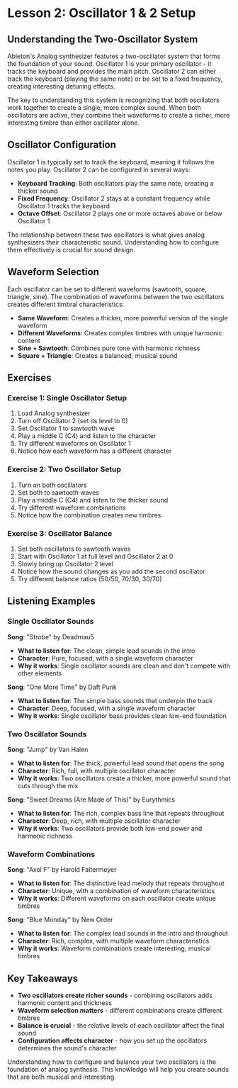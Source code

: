 # Lesson 2: Oscillator 1 & 2 Setup

## Understanding the Two-Oscillator System

Ableton's Analog synthesizer features a two-oscillator system that forms the foundation of your sound. Oscillator 1 is your primary oscillator - it tracks the keyboard and provides the main pitch. Oscillator 2 can either track the keyboard (playing the same note) or be set to a fixed frequency, creating interesting detuning effects.

The key to understanding this system is recognizing that both oscillators work together to create a single, more complex sound. When both oscillators are active, they combine their waveforms to create a richer, more interesting timbre than either oscillator alone.

## Oscillator Configuration

Oscillator 1 is typically set to track the keyboard, meaning it follows the notes you play. Oscillator 2 can be configured in several ways:

- **Keyboard Tracking**: Both oscillators play the same note, creating a thicker sound
- **Fixed Frequency**: Oscillator 2 stays at a constant frequency while Oscillator 1 tracks the keyboard
- **Octave Offset**: Oscillator 2 plays one or more octaves above or below Oscillator 1

The relationship between these two oscillators is what gives analog synthesizers their characteristic sound. Understanding how to configure them effectively is crucial for sound design.

## Waveform Selection

Each oscillator can be set to different waveforms (sawtooth, square, triangle, sine). The combination of waveforms between the two oscillators creates different timbral characteristics:

- **Same Waveform**: Creates a thicker, more powerful version of the single waveform
- **Different Waveforms**: Creates complex timbres with unique harmonic content
- **Sine + Sawtooth**: Combines pure tone with harmonic richness
- **Square + Triangle**: Creates a balanced, musical sound

## Exercises

### Exercise 1: Single Oscillator Setup

1. Load Analog synthesizer
2. Turn off Oscillator 2 (set its level to 0)
3. Set Oscillator 1 to sawtooth wave
4. Play a middle C (C4) and listen to the character
5. Try different waveforms on Oscillator 1
6. Notice how each waveform has a different character

### Exercise 2: Two Oscillator Setup

1. Turn on both oscillators
2. Set both to sawtooth waves
3. Play a middle C (C4) and listen to the thicker sound
4. Try different waveform combinations
5. Notice how the combination creates new timbres

### Exercise 3: Oscillator Balance

1. Set both oscillators to sawtooth waves
2. Start with Oscillator 1 at full level and Oscillator 2 at 0
3. Slowly bring up Oscillator 2 level
4. Notice how the sound changes as you add the second oscillator
5. Try different balance ratios (50/50, 70/30, 30/70)

## Listening Examples

### Single Oscillator Sounds

**Song**: "Strobe" by Deadmau5

- **What to listen for**: The clean, simple lead sounds in the intro
- **Character**: Pure, focused, with a single waveform character
- **Why it works**: Single oscillator sounds are clean and don't compete with other elements

**Song**: "One More Time" by Daft Punk

- **What to listen for**: The simple bass sounds that underpin the track
- **Character**: Deep, focused, with a single waveform character
- **Why it works**: Single oscillator bass provides clean low-end foundation

### Two Oscillator Sounds

**Song**: "Jump" by Van Halen

- **What to listen for**: The thick, powerful lead sound that opens the song
- **Character**: Rich, full, with multiple oscillator character
- **Why it works**: Two oscillators create a thicker, more powerful sound that cuts through the mix

**Song**: "Sweet Dreams (Are Made of This)" by Eurythmics

- **What to listen for**: The rich, complex bass line that repeats throughout
- **Character**: Deep, rich, with multiple oscillator character
- **Why it works**: Two oscillators provide both low-end power and harmonic richness

### Waveform Combinations

**Song**: "Axel F" by Harold Faltermeyer

- **What to listen for**: The distinctive lead melody that repeats throughout
- **Character**: Unique, with a combination of waveform characteristics
- **Why it works**: Different waveforms on each oscillator create unique timbres

**Song**: "Blue Monday" by New Order

- **What to listen for**: The complex lead sounds in the intro and throughout
- **Character**: Rich, complex, with multiple waveform characteristics
- **Why it works**: Waveform combinations create interesting, musical timbres

## Key Takeaways

- **Two oscillators create richer sounds** - combining oscillators adds harmonic content and thickness
- **Waveform selection matters** - different combinations create different timbres
- **Balance is crucial** - the relative levels of each oscillator affect the final sound
- **Configuration affects character** - how you set up the oscillators determines the sound's character

Understanding how to configure and balance your two oscillators is the foundation of analog synthesis. This knowledge will help you create sounds that are both musical and interesting.

